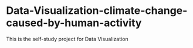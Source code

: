 # Data-Visualization-climate-change-caused-by-human-activity
This is the self-study project for Data Visualization 
